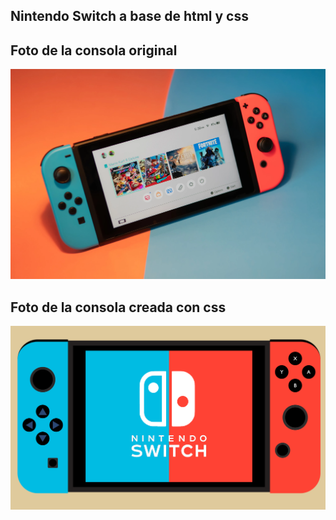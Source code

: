 ## Nintendo Switch a base de html y css

## Foto de la consola original
![Nintendo](./img/nintendo_switch.png)


## Foto de la consola creada con css
![Nintendo](./img/nintendo_css.png)
